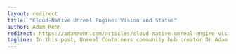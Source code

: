 ```yaml
---
layout: redirect
title: "Cloud-Native Unreal Engine: Vision and Status"
author: Adam Rehn
redirect: https://adamrehn.com/articles/cloud-native-unreal-engine-vision-and-status/
tagline: In this post, Unreal Containers community hub creator Dr Adam Rehn presents his vision for a cloud-native Unreal Engine and discusses the work that he and his colleagues have undertaken to help make this vision a reality.
---
```


